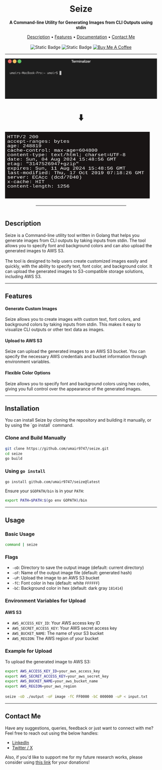 
<h1 align="center">Seize</h1>
<p align="center"><b>A Command-line Utility for Generating Images from CLI Outputs using stdin</b></p>
<p align="center">
<a href="#description">Description</a> • <a href="#features">Features</a> • <a href="docs/documentation.md">Documentation</a> • <a href="#contactme">Contact Me</a><br><br>
<img alt="Static Badge" src="https://img.shields.io/badge/Supports-AWS-yellow?logo=amazon">
<img alt="Static Badge" src="https://img.shields.io/badge/Built with-Golang-green?logo=gear">
  <a href="https://www.buymeacoffee.com/umair9747" target="_blank"><img src="https://www.buymeacoffee.com/assets/img/custom_images/orange_img.png" alt="Buy Me A Coffee" style="height: 21px !important;width: 94px !important;" ></a>
</p>
<hr>
<img src="./tool.gif">
<center><h1>⬇️</h1></center>
<img src="tool.png" height="220px;" width="480px">
<hr style="width:300px; height: 1px; margin: auto; margin-top: 20px;" />
<br>
<div id="description">
<h2> Description </h2>
Seize is a Command-line utility tool written in Golang that helps you generate images from CLI outputs by taking inputs from stdin. The tool allows you to specify font and background colors and can also upload the generated images to AWS S3.
<br><br>
The tool is designed to help users create customized images easily and quickly, with the ability to specify text, font color, and background color. It can upload the generated images to S3-compatible storage solutions, including AWS S3.
</div>
<hr style="height: 1px;">
<div id="features">
<h2> Features </h2>

<h4> Generate Custom Images </h4>
Seize allows you to create images with custom text, font colors, and background colors by taking inputs from stdin. This makes it easy to visualize CLI outputs or other text data as images.

<h4> Upload to AWS S3 </h4>
Seize can upload the generated images to an AWS S3 bucket. You can specify the necessary AWS credentials and bucket information through environment variables.


<h4> Flexible Color Options </h4>
Seize allows you to specify font and background colors using hex codes, giving you full control over the appearance of the generated images.
</div>

<hr style="height: 1px;">

<div id="installation">
<h2> Installation </h2>
You can install Seize by cloning the repository and building it manually, or by using the `go install` command.

### Clone and Build Manually

```bash
git clone https://github.com/umair9747/seize.git
cd seize
go build
```

### Using `go install`

```bash
go install github.com/umair9747/seize@latest
```

Ensure your `$GOPATH/bin` is in your `PATH`:

```bash
export PATH=$PATH:$(go env GOPATH)/bin
```
</div>

<hr style="height: 1px;">

<div id="usage">
<h2> Usage </h2>

### Basic Usage

```bash
command | seize
```

### Flags

- `-oD`: Directory to save the output image (default: current directory)
- `-oF`: Name of the output image file (default: generated hash)
- `-uP`: Upload the image to an AWS S3 bucket
- `-fC`: Font color in hex (default: white `FFFFFF`)
- `-bC`: Background color in hex (default: dark gray `181414`)

### Environment Variables for Upload

#### AWS S3

- `AWS_ACCESS_KEY_ID`: Your AWS access key ID
- `AWS_SECRET_ACCESS_KEY`: Your AWS secret access key
- `AWS_BUCKET_NAME`: The name of your S3 bucket
- `AWS_REGION`: The AWS region of your bucket

### Example for Upload

To upload the generated image to AWS S3:

```bash
export AWS_ACCESS_KEY_ID=your_aws_access_key
export AWS_SECRET_ACCESS_KEY=your_aws_secret_key
export AWS_BUCKET_NAME=your_aws_bucket_name
export AWS_REGION=your_aws_region

seize -oD ./output -oF image -fC FF0000 -bC 000000 -uP < input.txt
```
</div>

<hr style="height: 1px;">

<div id="contactme">
<h2> Contact Me </h2>
Have any suggestions, queries, feedback or just want to connect with me? Feel free to reach out using the below handles:
<ul type="disc">
<li><a href="https://www.linkedin.com/in/umair-nehri-49699317a">LinkedIn</a></li>
<li><a href="https://twitter.com/0x9747/">Twitter / X</a></li>
</ul>

Also, if you'd like to support me for my future research works, please consider using <a href="https://www.buymeacoffee.com/umair9747">this link</a> for your donations!
</div>
